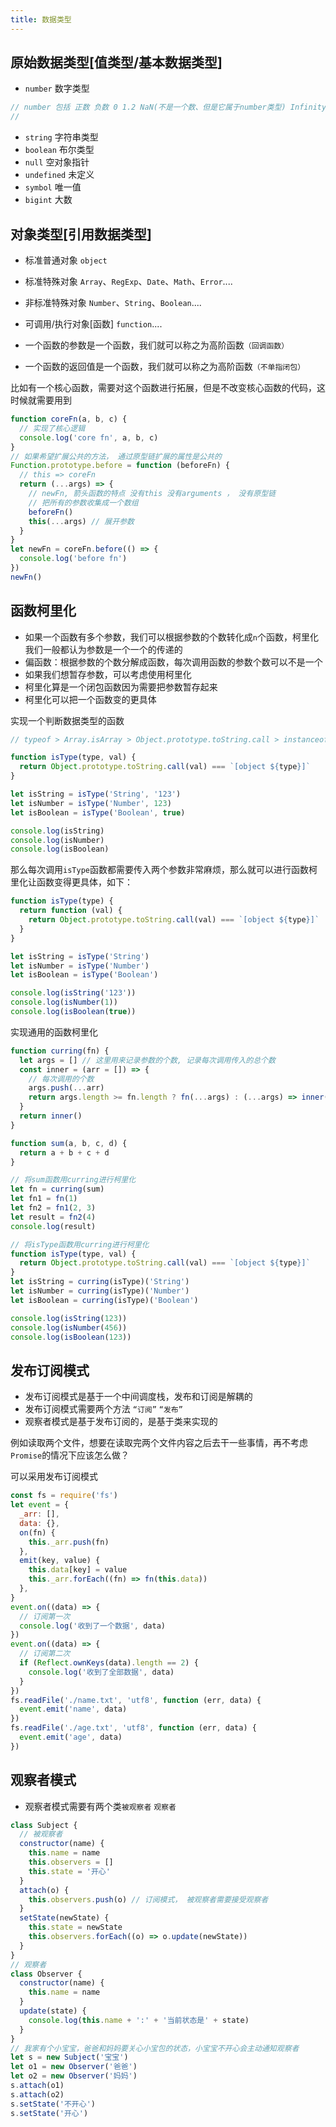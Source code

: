 ```yaml
---
title: 数据类型
---
```


## 原始数据类型[值类型/基本数据类型]
- `number` 数字类型  
> 
```javascript
// number 包括 正数 负数 0 1.2 NaN(不是一个数、但是它属于number类型) Infinity(无限大) -Infinity(无限小)
// 
```
- `string` 字符串类型
- `boolean` 布尔类型
- `null` 空对象指针
- `undefined` 未定义
- `symbol` 唯一值
- `bigint` 大数

## 对象类型[引用数据类型]

- 标准普通对象 `object`
- 标准特殊对象 `Array`、`RegExp`、`Date`、`Math`、`Error`....
- 非标准特殊对象 `Number`、`String`、`Boolean`....
- 可调用/执行对象[函数] `function`....



- 一个函数的参数是一个函数，我们就可以称之为高阶函数`（回调函数）`
- 一个函数的返回值是一个函数，我们就可以称之为高阶函数`（不单指闭包）`

比如有一个核心函数，需要对这个函数进行拓展，但是不改变核心函数的代码，这时候就需要用到

```javascript
function coreFn(a, b, c) {
  // 实现了核心逻辑
  console.log('core fn', a, b, c)
}
// 如果希望扩展公共的方法， 通过原型链扩展的属性是公共的
Function.prototype.before = function (beforeFn) {
  // this => coreFn
  return (...args) => {
    // newFn, 箭头函数的特点 没有this 没有arguments ， 没有原型链
    // 把所有的参数收集成一个数组
    beforeFn()
    this(...args) // 展开参数
  }
}
let newFn = coreFn.before(() => {
  console.log('before fn')
})
newFn()
```

## 函数柯里化

- 如果一个函数有多个参数，我们可以根据参数的个数转化成`n`个函数，柯里化我们一般都认为参数是一个一个的传递的
- 偏函数：根据参数的个数分解成函数，每次调用函数的参数个数可以不是一个
- 如果我们想暂存参数，可以考虑使用柯里化
- 柯里化算是一个闭包函数因为需要把参数暂存起来
- 柯里化可以把一个函数变的更具体

实现一个判断数据类型的函数

```javascript
// typeof > Array.isArray > Object.prototype.toString.call > instanceof > constructor

function isType(type, val) {
  return Object.prototype.toString.call(val) === `[object ${type}]`
}

let isString = isType('String', '123')
let isNumber = isType('Number', 123)
let isBoolean = isType('Boolean', true)

console.log(isString)
console.log(isNumber)
console.log(isBoolean)
```

那么每次调用`isType`函数都需要传入两个参数非常麻烦，那么就可以进行函数柯里化让函数变得更具体，如下：

```javascript
function isType(type) {
  return function (val) {
    return Object.prototype.toString.call(val) === `[object ${type}]`
  }
}

let isString = isType('String')
let isNumber = isType('Number')
let isBoolean = isType('Boolean')

console.log(isString('123'))
console.log(isNumber(1))
console.log(isBoolean(true))
```

实现通用的函数柯里化

```javascript
function curring(fn) {
  let args = [] // 这里用来记录参数的个数, 记录每次调用传入的总个数
  const inner = (arr = []) => {
    // 每次调用的个数
    args.push(...arr)
    return args.length >= fn.length ? fn(...args) : (...args) => inner(args) // [2,3]
  }
  return inner()
}

function sum(a, b, c, d) {
  return a + b + c + d
}

// 将sum函数用curring进行柯里化
let fn = curring(sum)
let fn1 = fn(1)
let fn2 = fn1(2, 3)
let result = fn2(4)
console.log(result)

// 将isType函数用curring进行柯里化
function isType(type, val) {
  return Object.prototype.toString.call(val) === `[object ${type}]`
}
let isString = curring(isType)('String')
let isNumber = curring(isType)('Number')
let isBoolean = curring(isType)('Boolean')

console.log(isString(123))
console.log(isNumber(456))
console.log(isBoolean(123))
```

## 发布订阅模式

- 发布订阅模式是基于一个中间调度栈，发布和订阅是解耦的
- 发布订阅模式需要两个方法 `“订阅”` `“发布”`
- 观察者模式是基于发布订阅的，是基于类来实现的

例如读取两个文件，想要在读取完两个文件内容之后去干一些事情，再不考虑`Promise`的情况下应该怎么做？

可以采用发布订阅模式

```javascript
const fs = require('fs')
let event = {
  _arr: [],
  data: {},
  on(fn) {
    this._arr.push(fn)
  },
  emit(key, value) {
    this.data[key] = value
    this._arr.forEach((fn) => fn(this.data))
  },
}
event.on((data) => {
  // 订阅第一次
  console.log('收到了一个数据', data)
})
event.on((data) => {
  // 订阅第二次
  if (Reflect.ownKeys(data).length == 2) {
    console.log('收到了全部数据', data)
  }
})
fs.readFile('./name.txt', 'utf8', function (err, data) {
  event.emit('name', data)
})
fs.readFile('./age.txt', 'utf8', function (err, data) {
  event.emit('age', data)
})
```

## 观察者模式

- 观察者模式需要有两个类`被观察者` `观察者`

```javascript
class Subject {
  // 被观察者
  constructor(name) {
    this.name = name
    this.observers = []
    this.state = '开心'
  }
  attach(o) {
    this.observers.push(o) // 订阅模式， 被观察者需要接受观察者
  }
  setState(newState) {
    this.state = newState
    this.observers.forEach((o) => o.update(newState))
  }
}
// 观察者
class Observer {
  constructor(name) {
    this.name = name
  }
  update(state) {
    console.log(this.name + ':' + '当前状态是' + state)
  }
}
// 我家有个小宝宝，爸爸和妈妈要关心小宝包的状态，小宝宝不开心会主动通知观察者
let s = new Subject('宝宝')
let o1 = new Observer('爸爸')
let o2 = new Observer('妈妈')
s.attach(o1)
s.attach(o2)
s.setState('不开心')
s.setState('开心')
```
